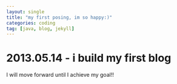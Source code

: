 ```yaml
---
layout: single
title: "my first posing, im so happy:)"
categories: coding
tag: [java, blog, jekyll]
---
```


# 2013.05.14 - i build my first blog

I will move forward until I achieve my goal!!
